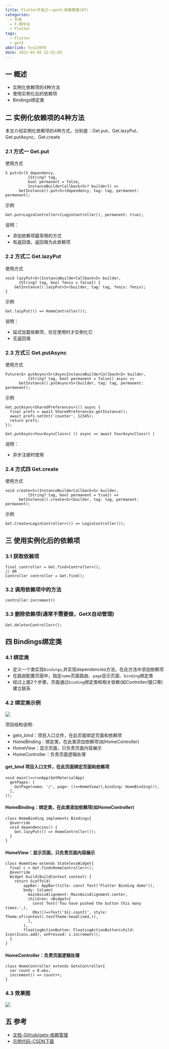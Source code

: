 ```yaml
---
title: Flutter开发之——getX-依赖管理(07)
categories:
  - 开发
  - F-跨平台
  - Flutter
tags:
  - Flutter
  - getX
abbrlink: 5ce230f0
date: 2022-05-05 22:52:03
---
```

## 一 概述

* 实例化依赖项的4种方法 
* 使用实例化后的依赖项
* Bindings绑定类

<!--more-->

## 二 实例化依赖项的4种方法 

本文介绍实例化依赖项的4种方式，分别是：Get.put、Get.lazyPut、Get.putAsync、Get.create

### 2.1 方式一 Get.put

使用方式

```
S put<S>(S dependency,
          {String? tag,
          bool permanent = false,
          InstanceBuilderCallback<S>? builder}) =>
      GetInstance().put<S>(dependency, tag: tag, permanent: permanent);
```

示例

```
Get.put<LoginController>(LoginController(), permanent: true);
```

说明：

* 添加依赖项最常用的方式
* 有返回值，返回值为此依赖项

### 2.2 方式二 Get.lazyPut

使用方式

```
void lazyPut<S>(InstanceBuilderCallback<S> builder,
      {String? tag, bool fenix = false}) {
    GetInstance().lazyPut<S>(builder, tag: tag, fenix: fenix);
}
```

示例

```
Get.lazyPut(() => HomeController());
```

说明：

* 延迟加载依赖项，仅在使用时才实例化它
* 无返回值

### 2.3 方式三 Get.putAsync

使用方式

```
Future<S> putAsync<S>(AsyncInstanceBuilderCallback<S> builder,
          {String? tag, bool permanent = false}) async =>
      GetInstance().putAsync<S>(builder, tag: tag, permanent: permanent);
```

示例

```
Get.putAsync<SharedPreferences>(() async {
  final prefs = await SharedPreferences.getInstance();
  await prefs.setInt('counter', 12345);
  return prefs;
});

Get.putAsync<YourAsyncClass>( () async => await YourAsyncClass() )
```

说明：

* 异步注册时使用

### 2.4 方式四 Get.create

使用方式

```
void create<S>(InstanceBuilderCallback<S> builder,
          {String? tag, bool permanent = true}) =>
      GetInstance().create<S>(builder, tag: tag, permanent: permanent);
```

示例

```
Get.Create<LoginController>(() => LoginController());
```

## 三 使用实例化后的依赖项

### 3.1 获取依赖项

```
final controller = Get.find<Controller>();
// OR
Controller controller = Get.find();
```

### 3.2 调用依赖项中的方法

```
controller.increment()
```

### 3.3 删除依赖项(通常不需要做，GetX自动管理)

```
Get.delete<Controller>();
```

## 四 Bindings绑定类

### 4.1 绑定类

* 定义一个类实现`Bindings`,并实现dependencies方法，在此方法中添加依赖项
* 在路由配置页面中，指定`name`页面路由、`page`显示页面、`binding`绑定类
* 经过上面2个步骤，页面通过`binding`绑定类和相关依赖(如Controller/接口等)建立联系

### 4.2 绑定类示例

![][1]

项目结构说明:

* getx_bind：项目入口文件，在此页面绑定页面和依赖项
* HomeBinding：绑定类，在此类添加依赖项(如HomeController)
* HomeView：显示页面，只负责页面内容展示
* HomeController：负责页面逻辑处理

#### get_bind 项目入口文件，在此页面绑定页面和依赖项

```
void main()=>runApp(GetMaterialApp(
  getPages: [
    GetPage(name: '/', page: ()=>HomeView(),binding: HomeBinding()),
  ],
));
```

#### HomeBinding：绑定类，在此类添加依赖项(如HomeController)

```
class HomeBinding implements Bindings{
  @override
  void dependencies() {
    Get.lazyPut(() => HomeController());
  }
}
```

#### HomeView：显示页面，只负责页面内容展示

```
class HomeView extends StatelessWidget{
  final c = Get.find<HomeController>();
  @override
  Widget build(BuildContext context) {
    return Scaffold(
        appBar: AppBar(title: const Text("Flutter Binding demo")),
        body: Column(
          mainAxisAlignment: MainAxisAlignment.center,
          children: <Widget>[
            const Text('You have pushed the button this many times:',),
            Obx(()=>Text('${c.count}', style: Theme.of(context).textTheme.headline4,)),
          ],
        ),
        floatingActionButton: FloatingActionButton(child: Icon(Icons.add), onPressed: c.increment));
  }
}
```

#### HomeController：负责页面逻辑处理

```
class HomeController extends GetxController{
  var count = 0.obs;
  increment() => count++;
}
```

### 4.3 效果图
![][2]

## 五 参考

* [文档-Github/getx-依赖管理](https://github.com/jonataslaw/getx/blob/master/documentation/en_US/dependency_management.md)
* [示例代码-CSDN下载](https://download.csdn.net/download/Calvin_zhou/85294653)




[1]:https://cdn.staticaly.com/gh/PGzxc/CDN/master/blog-flutter/flutter-getx-bind-07-project-struct.png
[2]:https://cdn.staticaly.com/gh/PGzxc/CDN/master/blog-flutter/flutter-getx-bind-07-bind-preview.png
